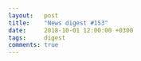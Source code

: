 ```yaml
---
layout:   post
title:    "News digest #153"
date:     2018-10-01 12:00:00 +0300
tags:     digest
comments: true
---
```

